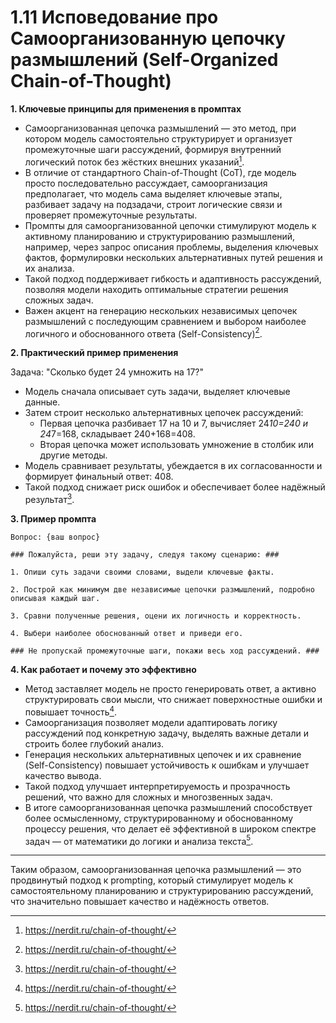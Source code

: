 1.11 Исповедование про Самоорганизованную цепочку размышлений (Self-Organized Chain-of-Thought)
====================================================================================

**1. Ключевые принципы для применения в промптах**

- Самоорганизованная цепочка размышлений — это метод, при котором модель самостоятельно структурирует и организует промежуточные шаги рассуждений, формируя внутренний логический поток без жёстких внешних указаний[^2].
- В отличие от стандартного Chain-of-Thought (CoT), где модель просто последовательно рассуждает, самоорганизация предполагает, что модель сама выделяет ключевые этапы, разбивает задачу на подзадачи, строит логические связи и проверяет промежуточные результаты.
- Промпты для самоорганизованной цепочки стимулируют модель к активному планированию и структурированию размышлений, например, через запрос описания проблемы, выделения ключевых фактов, формулировки нескольких альтернативных путей решения и их анализа.
- Такой подход поддерживает гибкость и адаптивность рассуждений, позволяя модели находить оптимальные стратегии решения сложных задач.
- Важен акцент на генерацию нескольких независимых цепочек размышлений с последующим сравнением и выбором наиболее логичного и обоснованного ответа (Self-Consistency)[^2].

**2. Практический пример применения**

Задача: "Сколько будет 24 умножить на 17?"

- Модель сначала описывает суть задачи, выделяет ключевые данные.
- Затем строит несколько альтернативных цепочек рассуждений:
    - Первая цепочка разбивает 17 на 10 и 7, вычисляет 24*10=240 и 24*7=168, складывает 240+168=408.
    - Вторая цепочка может использовать умножение в столбик или другие методы.
- Модель сравнивает результаты, убеждается в их согласованности и формирует финальный ответ: 408.
- Такой подход снижает риск ошибок и обеспечивает более надёжный результат[^2].

**3. Пример промпта**

    Вопрос: {ваш вопрос}

    ### Пожалуйста, реши эту задачу, следуя такому сценарию: ###

    1. Опиши суть задачи своими словами, выдели ключевые факты.

    2. Построй как минимум две независимые цепочки размышлений, подробно описывая каждый шаг.

    3. Сравни полученные решения, оцени их логичность и корректность.

    4. Выбери наиболее обоснованный ответ и приведи его.

    ### Не пропускай промежуточные шаги, покажи весь ход рассуждений. ###

**4. Как работает и почему это эффективно**

- Метод заставляет модель не просто генерировать ответ, а активно структурировать свои мысли, что снижает поверхностные ошибки и повышает точность[^2].
- Самоорганизация позволяет модели адаптировать логику рассуждений под конкретную задачу, выделять важные детали и строить более глубокий анализ.
- Генерация нескольких альтернативных цепочек и их сравнение (Self-Consistency) повышает устойчивость к ошибкам и улучшает качество вывода.
- Такой подход улучшает интерпретируемость и прозрачность решений, что важно для сложных и многозвенных задач.
- В итоге самоорганизованная цепочка размышлений способствует более осмысленному, структурированному и обоснованному процессу решения, что делает её эффективной в широком спектре задач — от математики до логики и анализа текста[^2].

---

Таким образом, самоорганизованная цепочка размышлений — это продвинутый подход к prompting, который стимулирует модель к самостоятельному планированию и структурированию рассуждений, что значительно повышает качество и надёжность ответов.

[^1]: https://courses.sberuniversity.ru/llm-gigachat/2/5/1

[^2]: https://nerdit.ru/chain-of-thought/

[^3]: https://psy.su/feed/10497/

[^4]: https://kpk.uralschool.ru/?section_id=724

[^5]: https://blog.ikraikra.ru/kak-pridumat-ideyu-12-kreativnyh-metodov-dlya-poiska-novyh-reshenij/

[^6]: https://brainrain.com.ua/chto-takoe-lean/

[^7]: https://www.mann-ivanov-ferber.ru/assets/media/files/razum/razum-blog_stamped.pdf

[^8]: https://cyberleninka.ru/article/n/chastnye-navyki-samoorganizatsii-studentov-v-uchebnom-protsesse

